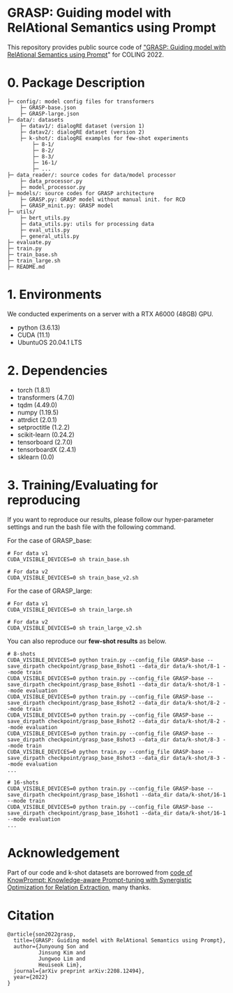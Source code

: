 # GRASP: Guiding model with RelAtional Semantics using Prompt
This repository provides public source code of ["GRASP: Guiding model with RelAtional Semantics using Prompt](https://arxiv.org/abs/2208.12494)" for COLING 2022. <br> 

# 0. Package Description
```
├─ config/: model config files for transformers
    ├─ GRASP-base.json
    ├─ GRASP-large.json
├─ data/: datasets
    ├─ datav1/: dialogRE dataset (version 1) 
    ├─ datav2/: dialogRE dataset (version 2) 
    ├─ k-shot/: dialogRE examples for few-shot experiments
        ├─ 8-1/
        ├─ 8-2/
        ├─ 8-3/
        ├─ 16-1/
        ├─ ... 
├─ data_reader/: source codes for data/model processor
    ├─ data_processor.py
    ├─ model_processor.py
├─ models/: source codes for GRASP architecture
    ├─ GRASP.py: GRASP model without manual init. for RCD
    ├─ GRASP_minit.py: GRASP model
├─ utils/
    ├─ bert_utils.py
    ├─ data_utils.py: utils for processing data
    ├─ eval_utils.py
    ├─ general_utils.py
├─ evaluate.py
├─ train.py
├─ train_base.sh
├─ train_large.sh
├─ README.md
```

# 1. Environments
We conducted experiments on a server with a RTX A6000 (48GB) GPU.
- python      (3.6.13)  
- CUDA        (11.1)  
- UbuntuOS 20.04.1 LTS

# 2. Dependencies
- torch                    (1.8.1)
- transformers             (4.7.0)
- tqdm     (4.49.0)
- numpy                    (1.19.5)
- attrdict (2.0.1)
- setproctitle (1.2.2)
- scikit-learn (0.24.2)
- tensorboard (2.7.0)
- tensorboardX (2.4.1)
- sklearn (0.0)

# 3. Training/Evaluating for reproducing
If you want to reproduce our results, please follow our hyper-parameter settings and run the bash file with the following command.

For the case of GRASP_base:
```
# For data v1
CUDA_VISIBLE_DEVICES=0 sh train_base.sh

# For data v2
CUDA_VISIBLE_DEVICES=0 sh train_base_v2.sh
```
For the case of GRASP_large:
```
# For data v1
CUDA_VISIBLE_DEVICES=0 sh train_large.sh

# For data v2
CUDA_VISIBLE_DEVICES=0 sh train_large_v2.sh
```

You can also reproduce our **few-shot results** as below.
```
# 8-shots
CUDA_VISIBLE_DEVICES=0 python train.py --config_file GRASP-base --save_dirpath checkpoint/grasp_base_8shot1 --data_dir data/k-shot/8-1 --mode train
CUDA_VISIBLE_DEVICES=0 python train.py --config_file GRASP-base --save_dirpath checkpoint/grasp_base_8shot1 --data_dir data/k-shot/8-1 --mode evaluation
CUDA_VISIBLE_DEVICES=0 python train.py --config_file GRASP-base --save_dirpath checkpoint/grasp_base_8shot2 --data_dir data/k-shot/8-2 --mode train
CUDA_VISIBLE_DEVICES=0 python train.py --config_file GRASP-base --save_dirpath checkpoint/grasp_base_8shot2 --data_dir data/k-shot/8-2 --mode evaluation
CUDA_VISIBLE_DEVICES=0 python train.py --config_file GRASP-base --save_dirpath checkpoint/grasp_base_8shot3 --data_dir data/k-shot/8-3 --mode train
CUDA_VISIBLE_DEVICES=0 python train.py --config_file GRASP-base --save_dirpath checkpoint/grasp_base_8shot3 --data_dir data/k-shot/8-3 --mode evaluation
...

# 16-shots
CUDA_VISIBLE_DEVICES=0 python train.py --config_file GRASP-base --save_dirpath checkpoint/grasp_base_16shot1 --data_dir data/k-shot/16-1 --mode train
CUDA_VISIBLE_DEVICES=0 python train.py --config_file GRASP-base --save_dirpath checkpoint/grasp_base_16shot1 --data_dir data/k-shot/16-1 --mode evaluation
...
```

# Acknowledgement
Part of our code and k-shot datasets are borrowed from [code of KnowPrompt: Knowledge-aware Prompt-tuning with Synergistic Optimization for Relation Extraction](https://github.com/zjunlp/KnowPrompt), many thanks.

# Citation
```angular2html
@article{son2022grasp,
  title={GRASP: Guiding model with RelAtional Semantics using Prompt},
  author={Junyoung Son and 
          Jinsung Kim and 
          Jungwoo Lim and 
          Heuiseok Lim},
  journal={arXiv preprint arXiv:2208.12494},
  year={2022}
}
```